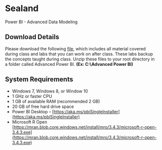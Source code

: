 # Sealand
Power BI - Advanced Data Modeling 

## Download Details
Please download the following [file](https://pragmaticworksonline.sharepoint.com/:u:/s/FileShare/EU96mXLMg_xBkGlhesgtCWQBNM_37_7jiTnLVD0xY-l5xQ?e=4FYduP), which includes all material covered during class and labs that you can work on after class.  These labs backup the concepts taught during class. Unzip these files to your root directory in a folder called Advanced Power BI. **(Ex: C:\Advanced Power BI)**

## System Requirements

* Windows 7, Windows 8, or Window 10
* 1 GHz or faster CPU
* 1 GB of available RAM (recommended 2 GB)
* 20 GB of free hard drive space
* Power BI Desktop – [https://aka.ms/pbiSingleInstaller](https://aka.ms/pbiSingleInstaller)
* Microsoft R Open [https://mran.blob.core.windows.net/install/mro/3.4.3/microsoft-r-open-3.4.3.exe](https://mran.blob.core.windows.net/install/mro/3.4.3/microsoft-r-open-3.4.3.exe)